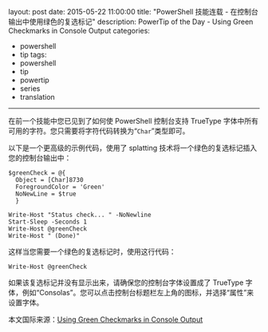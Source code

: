 layout: post
date: 2015-05-22 11:00:00
title: "PowerShell 技能连载 - 在控制台输出中使用绿色的复选标记"
description: PowerTip of the Day - Using Green Checkmarks in Console Output
categories:
- powershell
- tip
tags:
- powershell
- tip
- powertip
- series
- translation
---
在前一个技能中您已见到了如何使 PowerShell 控制台支持 TrueType 字体中所有可用的字符。您只需要将字符代码转换为“`Char`”类型即可。

以下是一个更高级的示例代码，使用了 splatting 技术将一个绿色的复选标记插入您的控制台输出中：

    $greenCheck = @{
      Object = [Char]8730
      ForegroundColor = 'Green'
      NoNewLine = $true
      }
    
    Write-Host "Status check... " -NoNewline
    Start-Sleep -Seconds 1
    Write-Host @greenCheck
    Write-Host " (Done)"
    

这样当您需要一个绿色的复选标记时，使用这行代码：

    Write-Host @greenCheck

如果该复选标记并没有显示出来，请确保您的控制台字体设置成了 TrueType 字体，例如“Consolas”。您可以点击控制台标题栏左上角的图标，并选择“属性”来设置字体。

<!--more-->
本文国际来源：[Using Green Checkmarks in Console Output](http://community.idera.com/powershell/powertips/b/tips/posts/using-green-checkmarks-in-console-output)
